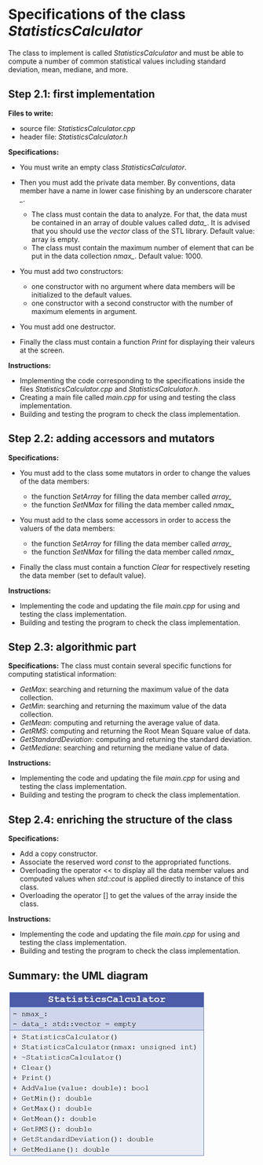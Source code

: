 # Specifications of the class *StatisticsCalculator*

The class to implement is called *StatisticsCalculator* and must be able to compute a number
of common statistical values including standard deviation, mean, mediane, and more.

## Step 2.1: first implementation

**Files to write:**
  - source file: *StatisticsCalculator.cpp*
  - header file: *StatisticsCalculator.h*

**Specifications:**
  - You must write an empty class *StatisticsCalculator*. 
  
  - Then you must add the private data member. By conventions, data member have a name in lower case finishing by an underscore charater *_*.
    - The class must contain the data to analyze. For that, the data must be contained in an
array of double values called *data_*. It is advised that you should use the *vector* class of the STL library. Default value: array is empty.
    - The class must contain the maximum number of element that can be put in the data collection *nmax_*. Default value: 1000.
	
  - You must add two constructors:
    - one constructor with no argument where data members will be initialized to the default values.
    - one constructor with a second constructor with the number of maximum elements in argument.
	
  - You must add one destructor.
	
  - Finally the class must contain a function *Print* for displaying their valeurs at the screen.
  
**Instructions:**
  - Implementing the code corresponding to the specifications inside the files *StatisticsCalculator.cpp* and *StatisticsCalculator.h*.
  - Creating a main file called *main.cpp* for using and testing the class implementation.
  - Building and testing the program to check the class implementation.
  
## Step 2.2: adding accessors and mutators

**Specifications:**
  - You must add to the class some mutators in order to change the values of the data members:
     - the function *SetArray* for filling the data member called *array_*
	 - the function *SetNMax* for filling the data member called *nmax_* 
	 
  - You must add to the class some accessors in order to access the valuers of the data members:
     - the function *SetArray* for filling the data member called *array_*
	 - the function *SetNMax* for filling the data member called *nmax_*   
  
  - Finally the class must contain a function *Clear* for respectively reseting the data member (set to default value).
   
**Instructions:**
  - Implementing the code and updating the file *main.cpp* for using and testing the class implementation.
  - Building and testing the program to check the class implementation.

## Step 2.3: algorithmic part

**Specifications:** The class must contain several specific functions for computing statistical information:
  - *GetMax*: searching and returning the maximum value of the data collection.
  - *GetMin*: searching and returning the maximum value of the data collection.
  - *GetMean*: computing and returning the average value of data.
  - *GetRMS*: computing and returning the Root Mean Square value of data.
  - *GetStandardDeviation*: computing and returning the standard deviation.
  - *GetMediane*: searching and returning the mediane value of data.

**Instructions:**
  - Implementing the code and updating the file *main.cpp* for using and testing the class implementation.
  - Building and testing the program to check the class implementation.
 
## Step 2.4: enriching the structure of the class

**Specifications:** 
  - Add a copy constructor.
  - Associate the reserved word *const* to the appropriated functions.
  - Overloading the operator << to display all the data member values and computed values  when *std::cout* is applied directly to instance of this
class.
  - Overloading the operator [] to get the values of the array inside the class.

**Instructions:**
  - Implementing the code and updating the file *main.cpp* for using and testing the class implementation.
  - Building and testing the program to check the class implementation.
  
  
## Summary: the UML diagram 

   ![wizard1](../doc/session2/statistics_uml.png)
